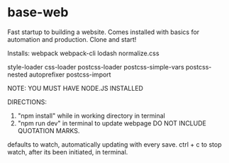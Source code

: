 # base-web
Fast startup to building a website. Comes installed with basics for automation and production. Clone and start!


Installs: 
webpack
webpack-cli
lodash
normalize.css

style-loader
css-loader
postcss-loader
postcss-simple-vars
postcss-nested
autoprefixer
postcss-import


NOTE: YOU MUST HAVE NODE.JS INSTALLED

DIRECTIONS:
1. "npm install" while in working directory in terminal
2. "npm run dev" in terminal to update webpage
DO NOT INCLUDE QUOTATION MARKS.


defaults to watch, automatically updating with every save.
ctrl + c to stop watch, after its been initiated, in terminal.
